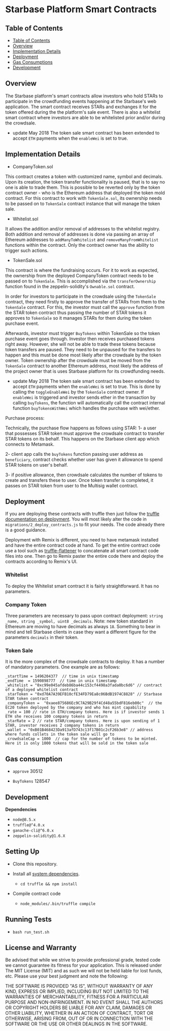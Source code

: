 # Starbase Platform Smart Contracts

## Table of Contents

* [Table of Contents](#table-of-contents)
* [Overview](#overview)
* [Implementation Details](#implementation-details)
* [Deployment](#deployment)
* [Gas Consumptions](#gas-consumption)
* [Development](#development)

## Overview

The Starbase platform's smart contracts allow investors who hold STARs to participate in the crowdfunding events happening at the Starbase's web application. The smart contract receives STARs and exchanges it for the token offered during the the platform's sale event. There is also a whitelist smart contract where investors are able to be whitelisted prior and/or during the crowdsale.

* update May 2018
  The token sale smart contract has been extended to accept `ETH` payments when the `enableWei` is set to true.

## Implementation Details

* CompanyToken.sol

This contract creates a token with customized name, symbol and decimals. Upon its creation, the token transfer functionality is paused, that is to say no one is able to trade them. This is possible to be reverted only by the token contract owner - who is the Ethereum address that deployed the token mold contract.
For this contract to work with `TokenSale.sol`, its ownership needs to be passed on to `TokenSale` contract instance that will manage the token sale.

* Whitelist.sol

It allows the addition and/or removal of addresses to the whitelist registry. Both addition and removal of addresses is done via passing an array of Ethereum addresses to `addManyToWhitelist` and `removeManyFromWhitelist` functions within the contract. Only the contract owner has the ability to trigger such actions.

* TokenSale.sol

This contract is where the fundraising occurs. For it to work as expected, the ownership from the deployed CompanyToken contract needs to be passed on to `TokenSale`. This is accomplished via the `transferOwnership` function found in the zeppelin-solidity's `Ownable.sol` contract.

In order for investors to participate in the crowdsale using the `TokenSale` contract, they need firstly to approve the transfer of STARs from them to the `TokenSale` contract. For this, the investor must call the `approve` function from the STAR token contract thus passing the number of STAR tokens it approves to `TokenSale` so it manages STARs for them during the token purchase event.

Afterwards, investor must trigger `BuyTokens` within TokenSale so the token purchase event goes through. Investor then receives purchased tokens right away. However, she will not be able to trade these tokens because token transfers are paused. They need to be unpaused for the transfers to happen and this must be done most likely after the crowdsale by the token owner. Token ownership after the crowdsale must be moved from the `TokenSale` contract to another Ethereum address, most likely the address of the project owner that is uses Starbase platform for its crowdfunding needs.

* update May 2018
  The token sale smart contract has been extended to accept `ETH` payments when the `enableWei` is set to true. This is done by calling the `toggleEnableWei` by the `TokenSale` contract owner. If `enableWei` is triggered and investor sends ether in the transaction by calling `buyTokens`, the function will automatically call the contract internal function `buyTokensWithWei` which handles the purchase with wei/ether.

Purchase process:

Technically, the purchase flow happens as follows using STAR:
1- a user that possesses STAR token must approve the crowdsale contract to transfer STAR tokens on its behalf. This happens on the Starbase client app which connects to Metamask.

2- client app calls the `buyTokens` function passing user address as `beneficiary`, contract checks whether user has given it allowance to spend STAR tokens on user's behalf.

3- if positive allowance, then crowdsale calculates the number of tokens to create and transfers these to user. Once token transfer is completed, it passes on STAR token from user to the Multisig wallet contract.

## Deployment

If you are deploying these contracts with truffle then just follow the [truffle documentation on deployment](http://truffleframework.com/docs/). You will most likely alter the code in `migrations/2_deploy_contracts.js` to fit your needs. The code already there is a good guidance.

Deployment with Remix is different, you need to have metamask installed and have the entire contract code at hand. To get the entire contract code use a tool such as [truffle-flattener](https://github.com/alcuadrado/truffle-flattener) to concatenate all smart contract code files into one. Then go to Remix paster the entire code there and deploy the contracts according to Remix's UI.

### Whitelist

To deploy the Whitelist smart contract it is fairly straightforward. It has no parameters.

### Company Token

Three parameters are necessary to pass upon contract deployment: `string _name, string _symbol, uint8 _decimals`. Note: new token standard in Ethereum are moving to have decimals as always `18`. Something to bear in mind and tell Starbase clients in case they want a different figure for the parameters `decimals` in their token.

### Token Sale

It is the more complex of the crowdsale contracts to deploy. It has a number of mandatory parameters. One example are as follows:

```
_startTime = 1496204377  // time in unix timestamp
_endTime  = 1590898777  // time in unix timestamp
_whitelist = "0xc99e045afdeb86ba44c153cf4498a3fada0bc6d6" // contract of a deployed whitelist contract
_starToken = "0xd70A7A39EFB10cfE34FD79Ea8c06BdB1974C8828" // Starbase STAR token contract
_companyToken =  "0xaee875686Ec9C7A29B29f4Cd48a55bdF816eb00c"  // the EC20 token deployed by the company and who has mint capability
_rate = 100 // rate in ETH/company tokens. Here is if investor sends 1 ETH she receives 100 company tokens in return
_starRate = 2 // rate STAR/company tokens. Here is upon sending of 1 STAR, investor receives 2 company tokens in return
_wallet = "0xB01B468423Da913afD743c13f17B01c2cF26b3e8" // address where funds collets in the token sale will go to
_crowdsaleCap = 1000  // cap for the number of tokens to be minted. Here it is only 1000 tokens that will be sold in the token sale
```

## Gas consumption

* `approve`
  30512

* `BuyTokens`
  128547

## Development

**Dependencies**

* `node@8.5.x`
* `truffle@^4.0.x`
* `ganache-cli@^6.0.x`
* `zeppelin-solidity@1.6.X`

## Setting Up

* Clone this repository.

* Install all [system dependencies](#development).

  * `cd truffle && npm install`

* Compile contract code

  * `node_modules/.bin/truffle compile`

## Running Tests

* `bash run_test.sh`

## License and Warranty

Be advised that while we strive to provide professional grade, tested code we cannot guarantee its fitness for your application. This is released under The MIT License (MIT) and as such we will not be held liable for lost funds, etc. Please use your best judgment and note the following:

THE SOFTWARE IS PROVIDED "AS IS", WITHOUT WARRANTY OF ANY KIND, EXPRESS OR IMPLIED, INCLUDING BUT NOT LIMITED TO THE WARRANTIES OF MERCHANTABILITY, FITNESS FOR A PARTICULAR PURPOSE AND NON-INFRINGEMENT. IN NO EVENT SHALL THE AUTHORS OR COPYRIGHT HOLDERS BE LIABLE FOR ANY CLAIM, DAMAGES OR OTHER LIABILITY, WHETHER IN AN ACTION OF CONTRACT, TORT OR OTHERWISE, ARISING FROM, OUT OF OR IN CONNECTION WITH THE SOFTWARE OR THE USE OR OTHER DEALINGS IN THE SOFTWARE.
